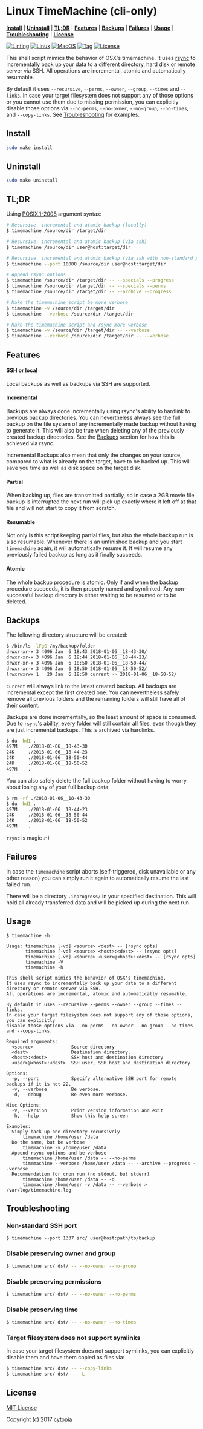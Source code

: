 # Linux TimeMachine (cli-only)

**[Install](#install)** | **[Uninstall](#uninstall)** | **[TL;DR](#tldr)** | **[Features](#features)** | **[Backups](#backups)** | **[Failures](#failures)** | **[Usage](#usage)** | **[Troubleshooting](#troubleshooting)** | **[License](#license)**

[![Linting](https://github.com/cytopia/linux-timemachine/workflows/Linting/badge.svg)](https://github.com/cytopia/linux-timemachine/actions?workflow=Linting)
[![Linux](https://github.com/cytopia/linux-timemachine/workflows/Linux/badge.svg)](https://github.com/cytopia/linux-timemachine/actions?workflow=Linux)
[![MacOS](https://github.com/cytopia/linux-timemachine/workflows/MacOS/badge.svg)](https://github.com/cytopia/linux-timemachine/actions?workflow=MacOS)
[![Tag](https://img.shields.io/github/tag/cytopia/linux-timemachine.svg)](https://github.com/cytopia/linux-timemachine/releases)
[![License](https://img.shields.io/badge/license-MIT-blue.svg)](https://opensource.org/licenses/MIT)

This shell script mimics the behavior of OSX's timemachine.
It uses [rsync](https://linux.die.net/man/1/rsync) to incrementally back up your data to a different
directory, hard disk or remote server via SSH. All operations are incremental, atomic and automatically resumable.

By default it uses `--recursive`, `--perms`, `--owner`, `--group`, `--times` and `--links`.
In case your target filesystem does not support any of those options or you cannot use them due
to missing permission, you can explicitly disable those options via `--no-perms`, `--no-owner`, `--no-group`, `--no-times`,  and `--copy-links`.
See [Troubleshooting](#troubleshooting) for examples.


## Install
```bash
sudo make install
```


## Uninstall
```bash
sudo make uninstall
```


## TL;DR

Using [POSIX.1-2008](http://pubs.opengroup.org/onlinepubs/9699919799/basedefs/V1_chap12.html) argument syntax:

```bash
# Recursive, incremental and atomic backup (locally)
$ timemachine /source/dir /target/dir

# Recursive, incremental and atomic backup (via ssh)
$ timemachine /source/dir user@host:target/dir

# Recursive, incremental and atomic backup (via ssh with non-standard port)
$ timemachine --port 10000 /source/dir user@host:target/dir

# Append rsync options
$ timemachine /source/dir /target/dir -- --specials --progress
$ timemachine /source/dir /target/dir -- --specials --perms
$ timemachine /source/dir /target/dir -- --archive --progress

# Make the timemachine script be more verbose
$ timemachine -v /source/dir /target/dir
$ timemachine --verbose /source/dir /target/dir

# Make the timemachine script and rsync more verbose
$ timemachine -v /source/dir /target/dir -- --verbose
$ timemachine --verbose /source/dir /target/dir -- --verbose
```


## Features

#### SSH or local

Local backups as well as backups via SSH are supported.

#### Incremental

Backups are always done incrementally using rsync's ability to hardlink to previous backup directories. You can nevertheless always see the full backup on the file system of any incrementally made backup without having to generate it. This will also be true when deleting any of the previously created backup directories. See the [Backups](#backups) section for how this is achieved via rsync.

Incremental Backups also mean that only the changes on your source, compared to what is already on the target, have to be backed up. This will save you time as well as disk space on the target disk.

#### Partial

When backing up, files are transmitted partially, so in case a 2GB movie file backup is interrupted the next run will pick up exactly where it left off at that file and will not start to copy it from scratch.

#### Resumable

Not only is this script keeping partial files, but also the whole backup run is also resumable. Whenever there is an unfinished backup and you start `timemachine` again, it will automatically resume it. It will resume any previously failed backup as long as it finally succeeds.

#### Atomic

The whole backup procedure is atomic. Only if and when the backup procedure succeeds, it is then properly named and symlinked. Any non-successful backup directory is either waiting to be resumed or to be deleted.


## Backups

The following directory structure will be created:
```bash
$ /bin/ls -lFgG /my/backup/folder
drwxr-xr-x 3 4096 Jan  6 18:43 2018-01-06__18-43-30/
drwxr-xr-x 3 4096 Jan  6 18:44 2018-01-06__18-44-23/
drwxr-xr-x 3 4096 Jan  6 18:50 2018-01-06__18-50-44/
drwxr-xr-x 3 4096 Jan  6 18:50 2018-01-06__18-50-52/
lrwxrwxrwx 1   20 Jan  6 18:50 current -> 2018-01-06__18-50-52/
```

`current` will always link to the latest created backup.
All backups are incremental except the first created one.
You can nevertheless safely remove all previous folders and the remaining folders will still have all of their content.

Backups are done incrementally, so the least amount of space is consumed. Due to `rsync`'s ability, every folder will still contain all files, even though they are just incremental backups. This is archived via hardlinks.
```bash
$ du -hd1 .
497M    ./2018-01-06__18-43-30
24K     ./2018-01-06__18-44-23
24K     ./2018-01-06__18-50-44
24K     ./2018-01-06__18-50-52
497M    .
```

You can also safely delete the full backup folder without having to worry about losing any of your full backup data:
```bash
$ rm -rf ./2018-01-06__18-43-30
$ du -hd1 .
497M    ./2018-01-06__18-44-23
24K     ./2018-01-06__18-50-44
24K     ./2018-01-06__18-50-52
497M    .
```

`rsync` is magic :-)


## Failures

In case the `timemachine` script aborts (self-triggered, disk unavailable or any other reason) you can simply run it again to automatically resume the last failed run.

There will be a directory `.inprogress/` in your specified destination. This will hold all already transferred data and will be picked up during the next run.


## Usage
```
$ timemachine -h

Usage: timemachine [-vd] <source> <dest> -- [rsync opts]
       timemachine [-vd] <source> <host>:<dest> -- [rsync opts]
       timemachine [-vd] <source> <user>@<host>:<dest> -- [rsync opts]
       timemachine -V
       timemachine -h

This shell script mimics the behavior of OSX's timemachine.
It uses rsync to incrementally back up your data to a different directory or remote server via SSH.
All operations are incremental, atomic and automatically resumable.

By default it uses --recursive --perms --owner --group --times --links.
In case your target filesystem does not support any of those options, you can explicitly
disable those options via --no-perms --no-owner --no-group --no-times  and --copy-links.

Required arguments:
  <source>              Source directory
  <dest>                Destination directory.
  <host>:<dest>         SSH host and destination directory
  <user>@<host>:<dest>  SSH user, SSH host and destination directory

Options:
  -p, --port            Specify alternative SSH port for remote backups if it is not 22.
  -v, --verbose         Be verbose.
  -d, --debug           Be even more verbose.

Misc Options:
  -V, --version         Print version information and exit
  -h, --help            Show this help screen

Examples:
  Simply back up one directory recursively
      timemachine /home/user /data
  Do the same, but be verbose
      timemachine -v /home/user /data
  Append rsync options and be verbose
      timemachine /home/user /data -- --no-perms
      timemachine --verbose /home/user /data -- --archive --progress --verbose
  Recommendation for cron run (no stdout, but stderr)
      timemachine /home/user /data -- -q
      timemachine /home/user -v /data -- --verbose > /var/log/timemachine.log
```


## Troubleshooting

### Non-standard SSH port
```
$ timemachine --port 1337 src/ user@host:path/to/backup
```

### Disable preserving owner and group
```bash
$ timemachine src/ dst/ -- --no-owner --no-group
```

### Disable preserving permissions
```bash
$ timemachine src/ dst/ -- --no-owner --no-perms
```

### Disable preserving time
```bash
$ timemachine src/ dst/ -- --no-owner --no-times
```

### Target filesystem does not support symlinks
In case your target filesystem does not support symlinks, you can explicitly disable them and have
them copied as files via:
```bash
$ timemachine src/ dst/ -- --copy-links
$ timemachine src/ dst/ -- -L
```


## License

[MIT License](LICENSE.md)

Copyright (c) 2017 [cytopia](https://github.com/cytopia)
